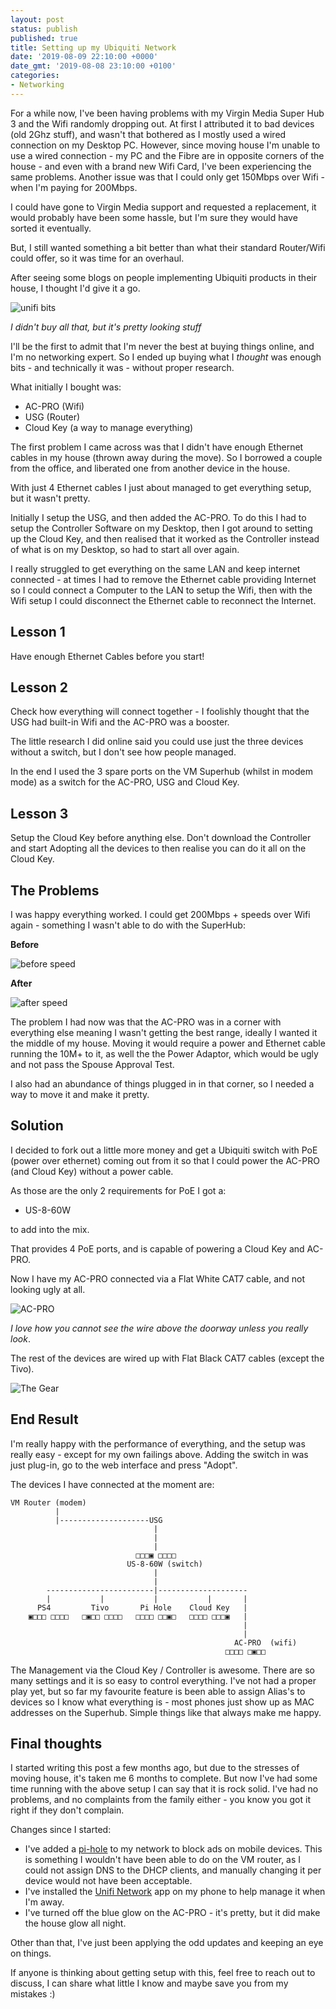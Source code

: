 ```yaml
---
layout: post
status: publish
published: true
title: Setting up my Ubiquiti Network
date: '2019-08-09 22:10:00 +0000'
date_gmt: '2019-08-08 23:10:00 +0100'
categories:
- Networking
---
```


For a while now, I've been having problems with my Virgin Media Super Hub 3 and the Wifi randomly dropping out.
At first I attributed it to bad devices (old 2Ghz stuff), and wasn't that bothered as I mostly used a wired connection
on my Desktop PC. However, since moving house I'm unable to use a wired connection - my PC and the Fibre are in
opposite corners of the house - and even with a brand new Wifi Card, I've been experiencing the same problems.
Another issue was that I could only get 150Mbps over Wifi - when I'm paying for 200Mbps.

I could have gone to Virgin Media support and requested a replacement, it would probably have
been some hassle, but I'm sure they would have sorted it eventually.

But, I still wanted something a bit better than what their standard Router/Wifi could
offer, so it was time for an overhaul.

After seeing some blogs on people implementing Ubiquiti products in their house, I thought I'd give it
a go.

![unifi bits][1]

*I didn't buy all that, but it's pretty looking stuff*

I'll be the first to admit that I'm never the best at buying things online, and I'm no networking expert.
So I ended up buying what I *thought* was enough bits - and technically it was - without proper research.

What initially I bought was:

- AC-PRO (Wifi)
- USG (Router)
- Cloud Key (a way to manage everything)

The first problem I came across was that I didn't have enough Ethernet cables in my house (thrown away
during the move). So I borrowed a couple from the office, and liberated one from another device in the house.

With just 4 Ethernet cables I just about managed to get everything setup, but it wasn't pretty.

Initially I setup the USG, and then added the AC-PRO. To do this I had to setup the Controller Software on
my Desktop, then I got around to setting up the Cloud Key, and then realised that it worked as the Controller
instead of what is on my Desktop, so had to start all over again.

I really struggled to get everything on the same LAN and keep internet connected - at times I had to remove the
Ethernet cable providing Internet so I could connect a Computer to the LAN to setup the Wifi, then with
the Wifi setup I could disconnect the Ethernet cable to reconnect the Internet.

## Lesson 1

Have enough Ethernet Cables before you start!

## Lesson 2

Check how everything will connect together - I foolishly thought that the USG had built-in Wifi and the AC-PRO
was a booster.

The little research I did online said you could use just the three devices without a switch,
but I don't see how people managed.

In the end I used the 3 spare ports on the VM Superhub (whilst in modem mode) as a switch for the AC-PRO, USG and Cloud Key.

## Lesson 3

Setup the Cloud Key before anything else.
Don't download the Controller and start Adopting all the devices to then realise you can do it all on the
Cloud Key.

## The Problems

I was happy everything worked. I could get 200Mbps + speeds over Wifi again - something I wasn't able to
do with the SuperHub:

**Before**

![before speed][2]

**After**

![after speed][3]

The problem I had now was that the AC-PRO was in a corner with everything else meaning I wasn't getting the best
range, ideally I wanted it the middle of my house. Moving it would require a power and Ethernet cable
running the 10M+ to it, as well the the Power Adaptor, which would be ugly and not pass the Spouse Approval Test.

I also had an abundance of things plugged in in that corner, so I needed a way to move it and make it pretty.

## Solution

I decided to fork out a little more money and get a Ubiquiti switch with PoE (power over ethernet) coming
out from it so that I could power the AC-PRO (and Cloud Key) without a power cable.

As those are the only 2 requirements for PoE I got a:

- US-8-60W

to add into the mix.

That provides 4 PoE ports, and is capable of powering a Cloud Key and AC-PRO.

Now I have my AC-PRO connected via a Flat White CAT7 cable, and not looking ugly at all.

![AC-PRO][4]

*I love how you cannot see the wire above the doorway unless you really look*.

The rest of the devices are wired up with Flat Black CAT7 cables (except the Tivo).

![The Gear][5]

## End Result

I'm really happy with the performance of everything, and the setup was really easy - except for my own failings
above.
Adding the switch in was just plug-in, go to the web interface and press "Adopt".

The devices I have connected at the moment are:

```plain
VM Router (modem)
          |
          |--------------------USG
                                |
                                |
                                |
                            □□□▣ □□□□
                          US-8-60W (switch)
                                |  
                                |
        ------------------------|--------------------
        |           |           |           |       |
      PS4         Tivo       Pi Hole    Cloud Key   |
    ▣□□□ □□□□   □▣□□ □□□□   □□□□ □□▣□   □□□□ □□□▣   |
                                                    |
                                                    |
                                                  AC-PRO  (wifi)
                                                □□□□ □▣□□
```

The Management via the Cloud Key / Controller is awesome.
There are so many settings and it is so easy to control everything.
I've not had a proper play yet, but so far my favourite feature is been able to assign Alias's
to devices so I know what everything is - most phones just show up as MAC addresses on the Superhub.
Simple things like that always make me happy.

## Final thoughts

I started writing this post a few months ago, but due to the stresses of moving house, it's taken me 6 months
to complete. But now I've had some time running with the above setup I can say that it is rock solid. I've had
no problems, and no complaints from the family either - you know you got it right if they don't complain.

Changes since I started:

- I've added a [pi-hole][6] to my network to block ads on mobile devices. This is something I wouldn't have been
able to do on the VM router, as I could not assign DNS to the DHCP clients, and manually changing it 
per device would not have been acceptable.
- I've installed the [Unifi Network][7] app on my phone to help manage it when I'm away.
- I've turned off the blue glow on the AC-PRO - it's pretty, but it did make the house glow all night.

Other than that, I've just been applying the odd updates and keeping an eye on things.

If anyone is thinking about getting setup with this, feel free to reach out to discuss, I can share
what little I know and maybe save you from my mistakes :)

 [1]: {{site.contenturl}}unifi-bits.png
 [2]: {{site.contenturl}}unifi-speedtest-before.png
 [3]: {{site.contenturl}}unifi-speedtest-after.png
 [4]: {{site.contenturl}}unifi-ac.png
 [5]: {{site.contenturl}}unifi-gear.png
 [6]: https://pi-hole.net/
 [7]: https://play.google.com/store/apps/details?id=com.ubnt.easyunifi
